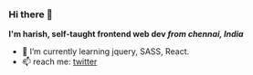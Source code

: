### Hi there 👋
**I'm harish, self-taught frontend web dev _from chennai, India_**
- 🌱 I’m currently learning jquery, SASS, React.
- 📫 reach me: [twitter](https://twitter.com/harish_calvin)
<!--
**harishcalvin/harishcalvin** is a ✨ _special_ ✨ repository because its `README.md` (this file) appears on your GitHub profile.

Here are some ideas to get you started:

- 🔭 I’m currently working on ...
- 🌱 I’m currently learning ...
- 👯 I’m looking to collaborate on ...
- 🤔 I’m looking for help with ...
- 💬 Ask me about ...
- 📫 How to reach me: ...
- 😄 Pronouns: ...
- ⚡ Fun fact: ...
-->
